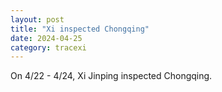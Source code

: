 ```yaml
---
layout: post
title: "Xi inspected Chongqing"
date: 2024-04-25
category: tracexi
---
```


On 4/22 - 4/24, Xi Jinping inspected Chongqing.

